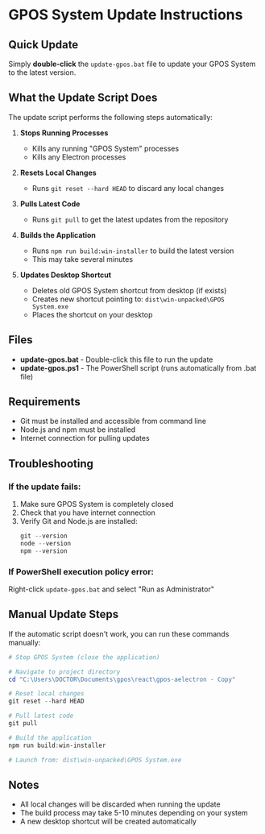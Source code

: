 # GPOS System Update Instructions

## Quick Update

Simply **double-click** the `update-gpos.bat` file to update your GPOS System to the latest version.

## What the Update Script Does

The update script performs the following steps automatically:

1. **Stops Running Processes**
   - Kills any running "GPOS System" processes
   - Kills any Electron processes
   
2. **Resets Local Changes**
   - Runs `git reset --hard HEAD` to discard any local changes
   
3. **Pulls Latest Code**
   - Runs `git pull` to get the latest updates from the repository
   
4. **Builds the Application**
   - Runs `npm run build:win-installer` to build the latest version
   - This may take several minutes
   
5. **Updates Desktop Shortcut**
   - Deletes old GPOS System shortcut from desktop (if exists)
   - Creates new shortcut pointing to: `dist\win-unpacked\GPOS System.exe`
   - Places the shortcut on your desktop

## Files

- **update-gpos.bat** - Double-click this file to run the update
- **update-gpos.ps1** - The PowerShell script (runs automatically from .bat file)

## Requirements

- Git must be installed and accessible from command line
- Node.js and npm must be installed
- Internet connection for pulling updates

## Troubleshooting

### If the update fails:

1. Make sure GPOS System is completely closed
2. Check that you have internet connection
3. Verify Git and Node.js are installed:
   ```powershell
   git --version
   node --version
   npm --version
   ```

### If PowerShell execution policy error:

Right-click `update-gpos.bat` and select "Run as Administrator"

## Manual Update Steps

If the automatic script doesn't work, you can run these commands manually:

```powershell
# Stop GPOS System (close the application)

# Navigate to project directory
cd "C:\Users\DOCTOR\Documents\gpos\react\gpos-aelectron - Copy"

# Reset local changes
git reset --hard HEAD

# Pull latest code
git pull

# Build the application
npm run build:win-installer

# Launch from: dist\win-unpacked\GPOS System.exe
```

## Notes

- All local changes will be discarded when running the update
- The build process may take 5-10 minutes depending on your system
- A new desktop shortcut will be created automatically



